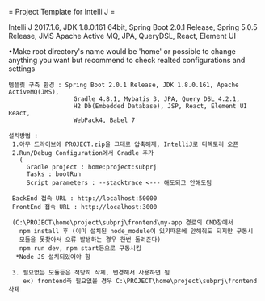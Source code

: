 = Project Template for Intelli J =

Intelli J 2017.1.6, JDK 1.8.0.161 64bit, Spring Boot 2.0.1 Release, Spring 5.0.5 Release,
JMS Apache Active MQ, JPA, QueryDSL, React, Element UI

•Make root directory's name would be 'home' or possible to change anything you want but recommend to check realted configurations and settings

    
    템플릿 구축 환경 : Spring Boot 2.0.1 Release, JDK 1.8.0.161, Apache ActiveMQ(JMS),
                      Gradle 4.8.1, Mybatis 3, JPA, Query DSL 4.2.1,
                      H2 Db(Embedded Database), JSP, React, Element UI React,
                      WebPack4, Babel 7
    
    설치방법 : 
     1.아무 드라이브에 PROJECT.zip을 그대로 압축해제, IntelliJ로 디렉토리 오픈
     2.Run/Debug Configuration에서 Gradle 추가 
       (
         Gradle project : home:project:subprj
         Tasks : bootRun
         Script parameters : --stacktrace <--- 해도되고 안해도됨
    
     BackEnd 접속 URL : http://localhost:50000
     FrontEnd 접속 URL : http://localhost:3000
    
     (C:\PROJECT\home\project\subprj\frontend\my-app 경로의 CMD창에서 
       npm install 후 (이미 설치된 node_module이 있기때문에 안해줘도 되지만 구동시
       모듈을 못찾아서 오류 발생하는 경우 한번 돌려준다)
       npm run dev, npm start등으로 구동시킴
      *Node JS 설치되있어야 함
    
     3. 필요없는 모듈등은 적당히 삭제, 변경해서 사용하면 됨
        ex) frontend측 필요없을 경우 C:\PROJECT\home\project\subprj\frontend 삭제
